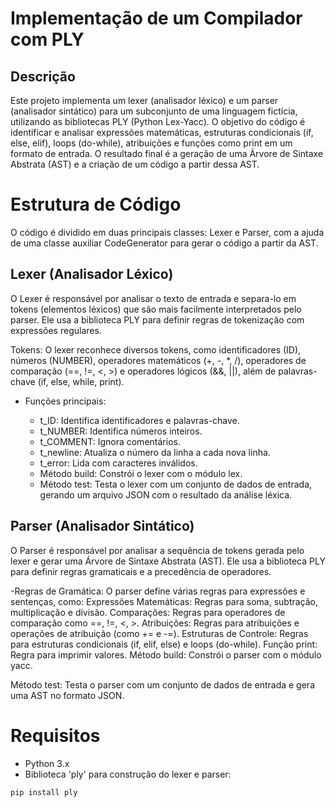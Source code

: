 # Implementação de um Compilador com PLY

## Descrição
Este projeto implementa um lexer (analisador léxico) e um parser (analisador sintático) para um subconjunto de uma linguagem fictícia, utilizando as bibliotecas PLY (Python Lex-Yacc). O objetivo do código é identificar e analisar expressões matemáticas, estruturas condicionais (if, else, elif), loops (do-while), atribuições e funções como print em um formato de entrada. O resultado final é a geração de uma Árvore de Sintaxe Abstrata (AST) e a criação de um código a partir dessa AST.

# Estrutura de Código
O código é dividido em duas principais classes: Lexer e Parser, com a ajuda de uma classe auxiliar CodeGenerator para gerar o código a partir da AST.

## Lexer (Analisador Léxico)
O Lexer é responsável por analisar o texto de entrada e separa-lo em tokens (elementos léxicos) que são mais facilmente interpretados pelo parser. Ele usa a biblioteca PLY para definir regras de tokenização com expressões regulares.

Tokens: O lexer reconhece diversos tokens, como identificadores (ID), números (NUMBER), operadores matemáticos (+, -, *, /), operadores de comparação (==, !=, <, >) e operadores lógicos (&&, ||), além de palavras-chave (if, else, while, print).

<ul>
  <li>
    Funções principais:
  </li>
  
  <ul>
    <li>t_ID: Identifica identificadores e palavras-chave.</li>
    <li>t_NUMBER: Identifica números inteiros.</li>
    <li>t_COMMENT: Ignora comentários.</li>
    <li>t_newline: Atualiza o número da linha a cada nova linha.</li>
    <li>t_error: Lida com caracteres inválidos.</li>
    <li>Método build: Constrói o lexer com o módulo lex.</li>
    <li>Método test: Testa o lexer com um conjunto de dados de entrada, gerando um arquivo JSON com o resultado da análise     léxica.</li>
  </ul>
</ul>

## Parser (Analisador Sintático)
O Parser é responsável por analisar a sequência de tokens gerada pelo lexer e gerar uma Árvore de Sintaxe Abstrata (AST). Ele usa a biblioteca PLY para definir regras gramaticais e a precedência de operadores.

-Regras de Gramática: O parser define várias regras para expressões e sentenças, como:
Expressões Matemáticas: Regras para soma, subtração, multiplicação e divisão.
Comparações: Regras para operadores de comparação como ==, !=, <, >.
Atribuições: Regras para atribuições e operações de atribuição (como += e -=).
Estruturas de Controle: Regras para estruturas condicionais (if, elif, else) e loops (do-while).
Função print: Regra para imprimir valores.
Método build: Constrói o parser com o módulo yacc.

Método test: Testa o parser com um conjunto de dados de entrada e gera uma AST no formato JSON.

# Requisitos
- Python 3.x
- Biblioteca 'ply' para construção do lexer e parser:
```bash
pip install ply
```
